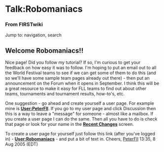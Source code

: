 # Talk:Robomaniacs

### From FIRSTwiki

Jump to: navigation, search


## Welcome Robomaniacs!!

Nice page! Did you follow my tutorial? If so, I'm curious to get your feedback
on how easy it was to follow. I'm hoping to put an email out to all the World
Festival teams to see if we can get some of them to do this (and so we'll have
some sample team pages already out there) - then put an announcement on the
Forum when it opens in September. I think this will be a great resource to
make it easy for FLL teams to find out about other teams, tournaments and
tournament results, how-to's, etc.

One suggestion - go ahead and create yourself a user page. For example mine is
**[User:PeterFll](/index.php/User:PeterFll "User:PeterFll" )**. If you go to
my user page and click Discussion then this is a way to leave a "message" for
someone - almost like a mailbox. If you create a user page I can do the same.
Then all you have to do is check that page or look for your name in the
**[Recent Changes](/index.php/Special:Recentchanges "Special:Recentchanges"
)** screen.

To create a user page for yourself just follow this link (after you've logged
in) - **[User:Robomaniacs](/index.php?title=User:Robomaniacs&action=edit
"User:Robomaniacs" )** \- and put a bit of text in. Cheers,
[PeterFll](/index.php/User:PeterFll "User:PeterFll" ) 13:35, 8 Aug 2005 (EDT)

